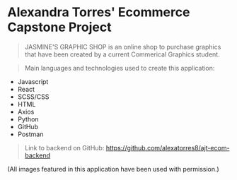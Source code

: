 # Alexandra Torres' Ecommerce Capstone Project

> JASMINE'S GRAPHIC SHOP is an online shop to purchase graphics that have been created by a current Commerical Graphics student.

> Main languages and technologies used to create this application:
* Javascript
* React
* SCSS/CSS
* HTML
* Axios
* Python
* GitHub
* Postman

> Link to backend on GitHub: https://github.com/alexatorres8/ajt-ecom-backend
> 
(All images featured in this application have been used with permission.)